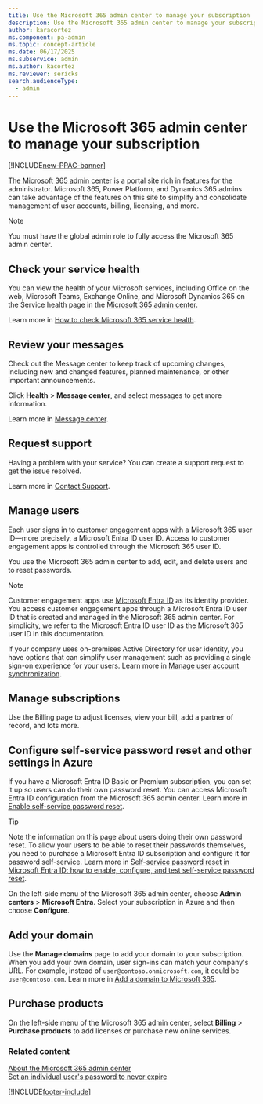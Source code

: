 ```yaml
---
title: Use the Microsoft 365 admin center to manage your subscription
description: Use the Microsoft 365 admin center to manage your subscription
author: karacortez 
ms.component: pa-admin
ms.topic: concept-article
ms.date: 06/17/2025
ms.subservice: admin
ms.author: kacortez
ms.reviewer: sericks
search.audienceType: 
  - admin
---
```

# Use the Microsoft 365 admin center to manage your subscription 

[!INCLUDE[new-PPAC-banner](~/includes/new-PPAC-banner.md)]

[The Microsoft 365 admin center](/microsoft-365/admin/admin-overview/admin-center-overview) is a portal site rich in features for the administrator. Microsoft 365, Power Platform, and Dynamics 365 admins can take advantage of the features on this site to simplify and consolidate management of user accounts, billing, licensing, and more.  

> [!NOTE]
>  You must have the global admin role to fully access the Microsoft 365 admin center.
  
## Check your service health  
You can view the health of your Microsoft services, including Office on the web, Microsoft Teams, Exchange Online, and Microsoft Dynamics 365 on the Service health page in the [Microsoft 365 admin center](https://go.microsoft.com/fwlink/p/?linkid=2024339). 
  
Learn more in [How to check Microsoft 365 service health](/microsoft-365/enterprise/view-service-health).  

## Review your messages  
Check out the Message center to keep track of upcoming changes, including new and changed features, planned maintenance, or other important announcements.
  
Click **Health** > **Message center**, and select messages to get more information.  

Learn more in [Message center](/microsoft-365/admin/manage/message-center#preferences).

## Request support  
Having a problem with your service? You can create a support request to get the issue resolved.  
  
Learn more in [Contact Support](/microsoft-365/admin/get-help-support).

## Manage users  
Each user signs in to customer engagement apps with a Microsoft 365 user ID&mdash;more precisely, a Microsoft Entra ID user ID. Access to customer engagement apps is controlled through the Microsoft 365 user ID.

You use the Microsoft 365 admin center to add, edit, and delete users and to reset passwords.
  
> [!NOTE]
> Customer engagement apps use [Microsoft Entra ID](/azure/active-directory/active-directory-whatis) as its identity provider. You access customer engagement apps through a Microsoft Entra ID user ID that is created and managed in the Microsoft 365 admin center. For simplicity, we refer to the Microsoft Entra ID user ID as the Microsoft 365 user ID in this documentation.
  
If your company uses on-premises Active Directory for user identity, you have options that can simplify user management such as providing a single sign-on experience for your users. Learn more in [Manage user account synchronization](manage-user-account-synchronization.md). 
  
## Manage subscriptions  
 Use the Billing page to adjust licenses, view your bill, add a partner of record, and lots more.  
  
## Configure self-service password reset and other settings in Azure  
If you have a Microsoft Entra ID Basic or Premium subscription, you can set it up so users can do their own password reset. You can access Microsoft Entra ID configuration from the Microsoft 365 admin center. Learn more in [Enable self-service password reset](/azure/active-directory/authentication/tutorial-enable-sspr#enable-self-service-password-reset).  

> [!TIP]
>  Note the information on this page about users doing their own password reset. To allow your users to be able to reset their passwords themselves, you need to purchase a Microsoft Entra ID subscription and configure it for password self-service. Learn more in [Self-service password reset in Microsoft Entra ID: how to enable, configure, and test self-service password reset](/azure/active-directory/authentication/quickstart-sspr#enable-self-service-password-reset).  
  
On the left-side menu of the Microsoft 365 admin center, choose **Admin centers** > **Microsoft Entra**. Select your subscription in Azure and then choose **Configure**.  
  
## Add your domain  
Use the **Manage domains** page to add your domain to your subscription. When you add your own domain, user sign-ins can match your company's URL. For example, instead of `user@contoso.onmicrosoft.com`, it could be `user@contoso.com`. Learn more in [Add a domain to Microsoft 365](https://support.office.com/article/Verify-your-domain-in-Office-365-6383f56d-3d09-4dcb-9b41-b5f5a5efd611).
  
## Purchase products  
 On the left-side menu of the Microsoft 365 admin center, select **Billing** > **Purchase products** to add licenses or purchase new online services.  
  
### Related content
 [About the Microsoft 365 admin center](https://support.office.com/article/About-the-Office-365-admin-center-758befc4-0888-4009-9f14-0d147402fd23)  
 [Set an individual user's password to never expire](https://support.office.com/article/Set-an-individual-user-s-password-to-never-expire-f493e3af-e1d8-4668-9211-230c245a0466)


[!INCLUDE[footer-include](../includes/footer-banner.md)]
